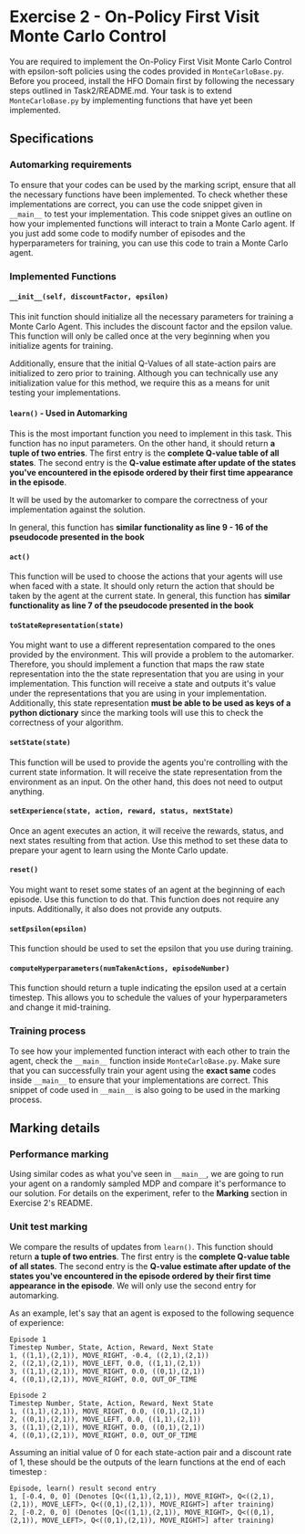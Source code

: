 # Exercise 2 - On-Policy First Visit Monte Carlo Control

You are required to implement the On-Policy First Visit Monte Carlo Control with epsilon-soft policies using the codes provided in `MonteCarloBase.py`. Before you proceed, install the HFO Domain first by following the necessary steps outlined in Task2/README.md. Your task is to extend `MonteCarloBase.py` by implementing functions that have yet been implemented.

## Specifications
### Automarking requirements
To ensure that your codes can be used by the marking script, ensure that all the necessary functions have been implemented. To check whether these implementations are correct, you can use the code snippet given in `__main__` to test your implementation. This code snippet gives an outline on how your implemented functions will interact to train a Monte Carlo agent. If you just add some code to modify number of episodes and the hyperparameters for training, you can use this code to train a Monte Carlo agent.

### Implemented Functions
#### `__init__(self, discountFactor, epsilon)`
This init function should initialize all the necessary parameters for training a Monte Carlo Agent. This includes the discount factor and the epsilon value. This function will only be called once at the very beginning when you initialize agents for training.

Additionally, ensure that the initial Q-Values of all state-action pairs are initialized to zero prior to training. Although you can technically use any initialization value for this method, we require this as a means for unit testing your implementations.

#### `learn()` - Used in Automarking
This is the most important function you need to implement in this task. This function has no input parameters. On the other hand, it should return **a tuple of two entries**. The first entry is the **complete Q-value table of all states**. The second entry is the **Q-value estimate after update of the states you've encountered in the episode ordered by their first time appearance in the episode**.

It will be used by the automarker to compare the correctness of your implementation against the solution. 

In general, this function has **similar functionality as line 9 - 16 of the pseudocode presented in the book** 

#### `act()`
This function will be used to choose the actions that your agents will use when faced with a state. It should only return the action that should be taken by the agent at the current state. In general, this function has **similar functionality as line 7 of the pseudocode presented in the book** 

#### `toStateRepresentation(state)`
You might want to use a different representation compared to the ones provided by the environment. This will provide a problem to the automarker. Therefore, you should implement a function that maps the raw state representation into the the state representation that you are using in your implementation. This function will receive a state and outputs it's value under the representations that you are using in your implementation.  Additionally, this state representation **must be able to be used as keys of a python dictionary** since the marking tools will use this to check the correctness of your algorithm. 

#### `setState(state)`
This function will be used to provide the agents you're controlling with the current state information. It will receive the state representation from the environment as an input. On the other hand, this does not need to output anything.

#### `setExperience(state, action, reward, status, nextState)`
Once an agent executes an action, it will receive the rewards, status, and next states resulting from that action. Use this method to set these data to prepare your agent to learn using the Monte Carlo update.

#### `reset()`
You might want to reset some states of an agent at the beginning of each episode. Use this function to do that. This function does not require any inputs. Additionally, it also does not provide any outputs.

#### `setEpsilon(epsilon)`
This function should be used to set the epsilon that you use during training. 

#### `computeHyperparameters(numTakenActions, episodeNumber)`
This function should return a tuple indicating the epsilon used at a certain timestep. This allows you to schedule the values of your hyperparameters and change it mid-training.

### Training process
To see how your implemented function interact with each other to train the agent, check the `__main__` function inside `MonteCarloBase.py`. Make sure that you can successfully train your agent using the **exact same** codes inside `__main__` to ensure that your implementations are correct. This snippet of code used in `__main__` is also going to be used in the marking process.

## Marking details
### Performance marking
Using similar codes as what you've seen in `__main__`, we are going to run your agent on a randomly sampled MDP and compare it's performance to our solution. For details on the experiment, refer to the **Marking** section in Exercise 2's README.

### Unit test marking
We compare the results of updates from `learn()`. This function should return  **a tuple of two entries**. The first entry is the **complete Q-value table of all states**. The second entry is the **Q-value estimate after update of the states you've encountered in the episode ordered by their first time appearance in the episode**. We will only use the second entry for automarking.

As an example, let's say that an agent is exposed to the following sequence of experience:
```
Episode 1
Timestep Number, State, Action, Reward, Next State
1, ((1,1),(2,1)), MOVE_RIGHT, -0.4, ((2,1),(2,1))
2, ((2,1),(2,1)), MOVE_LEFT, 0.0, ((1,1),(2,1))
3, ((1,1),(2,1)), MOVE_RIGHT, 0.0, ((0,1),(2,1))
4, ((0,1),(2,1)), MOVE_RIGHT, 0.0, OUT_OF_TIME

Episode 2
Timestep Number, State, Action, Reward, Next State
1, ((1,1),(2,1)), MOVE_RIGHT, 0.0, ((0,1),(2,1))
2, ((0,1),(2,1)), MOVE_LEFT, 0.0, ((1,1),(2,1))
3, ((1,1),(2,1)), MOVE_RIGHT, 0.0, ((0,1),(2,1))
4, ((0,1),(2,1)), MOVE_RIGHT, 0.0, OUT_OF_TIME
```

Assuming an initial value of 0 for each state-action pair and a discount rate of 1, these should be the outputs of the learn functions at the end of each timestep :

```
Episode, learn() result second entry
1, [-0.4, 0, 0] (Denotes [Q<((1,1),(2,1)), MOVE_RIGHT>, Q<((2,1),(2,1)), MOVE_LEFT>, Q<((0,1),(2,1)), MOVE_RIGHT>] after training)
2, [-0.2, 0, 0] (Denotes [Q<((1,1),(2,1)), MOVE_RIGHT>, Q<((0,1),(2,1)), MOVE_LEFT>, Q<((0,1),(2,1)), MOVE_RIGHT>] after training)
```
